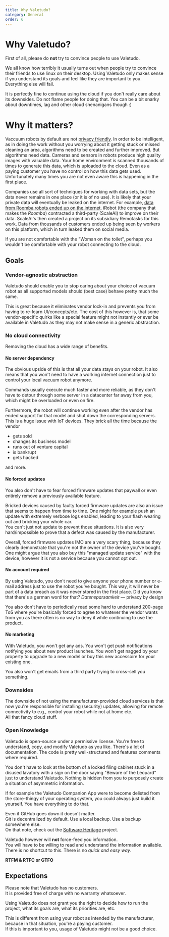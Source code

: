 ```yaml
---
title: Why Valetudo?
category: General
order: 6
---
```


# Why Valetudo?

First of all, please do **not** try to convince people to use Valetudo.

We all know how terribly it usually turns out when people try to convince their friends to use linux on their desktop.
Using Valetudo only makes sense if you understand its goals and feel like they are important to you. Everything else will fail.

It is perfectly fine to continue using the cloud if you don't really care about its downsides.
Do not flame people for doing that. You can be a bit snarky about downtimes, lag and other cloud shenanigans though :)

# Why it matters?

Vaccuum robots by default are not [privacy friendly](https://foundation.mozilla.org/en/privacynotincluded/about/why/). In order to be intelligent, as in doing the work without you worrying about it getting stuck or missed cleaning an area, algorithms need to be created and further improved. But algorithms need data. Cameras and sensors in robots produce high quality images with valuable data. Your home environment is scanned thousands of times to generate this data, which is uploaded to the cloud.
Even as a paying customer you have no control on how this data gets used. Unfortunately many times you are not even aware this is happening in the first place.

Companies use all sort of techniques for working with data sets, but the data never remains in one place (or it is of no use). It is likely that your private data will eventually be leaked on the internet. For example, [data from Roomba robots ended up on the internet](https://web.archive.org/web/20230117013639/https://www.technologyreview.com/2022/12/19/1065306/roomba-irobot-robot-vacuums-artificial-intelligence-training-data-privacy/). iRobot (the company that makes the _Roomba_) contracted a third-party (ScaleAI) to improve on their data. ScaleAI's then created a project on its subsidiary Remotasks for this work. Data from thousands of customers ended up being seen by workers on this platform, which in turn leaked them on social media.

If you are not comfortable with the "Woman on the toilet", perhaps you wouldn't be comfortable with your robot connecting to the cloud.

## Goals

### Vendor-agnostic abstraction

Valetudo should enable you to stop caring about your choice of vacuum robot as all supported models should (best case) behave pretty much the same.

This is great because it eliminates vendor lock-in and prevents you from having to re-learn UI/concepts/etc. The cost of this however is,
that some vendor-specific quirks like a special feature might not instantly or ever be available in Valetudo as they may not make sense in a generic abstraction.

### No cloud connectivity

Removing the cloud has a wide range of benefits.

#### No server dependency

The obvious upside of this is that all your data stays on your robot.
It also means that you won't need to have a working internet connection just to control your local vacuum robot anymore.

Commands usually execute much faster and more reliable, as they don't have to detour through some server in a datacenter
far away from you, which might be overloaded or even on fire.

Furthermore, the robot will continue working even after the vendor has ended support for that model and shut down the
corresponding servers. This is a huge issue with IoT devices. They brick all the time because the vendor
- gets sold
- changes its business model
- runs out of venture capital
- is bankrupt
- gets hacked

and more.

#### No forced updates

You also don't have to fear forced firmware updates that paywall or even entirely remove a previously available feature.

Bricked devices caused by faulty forced firmware updates are also an issue that seems to happen from time to time.
One might for example push an update with extremely verbose logs enabled, leading to your flash wearing out and bricking your whole car.<br/>
You can't just not update to prevent those situations. It is also very hard/impossible to prove that a defect was caused
by the manufacturer.

Overall, forced firmware updates IMO are a very scary thing, because they clearly demonstrate that you're not the owner
of the device you've bought. One might argue that you also buy this "managed update service" with the device, however
it is not a service because you cannot opt out.

#### No account required

By using Valetudo, you don't need to give anyone your phone number or e-mail address just to use the robot you've bought.
This way, it will never be part of a data breach as it was never stored in the first place.
Did you know that there's a german word for that? *Datensparsamkeit* — privacy by design

You also don't have to periodically read some hard to understand 200-page ToS where you're basically forced to agree to
whatever the vendor wants from you as there often is no way to deny it while continuing to use the product.

#### No marketing

With Valetudo, you won't get any ads. You won't get push notifications notifying you about new product launches.
You won't get nagged by your property to upgrade to a new model or buy this new accessoire for your existing one.

You also won't get emails from a third party trying to cross-sell you something.

### Downsides

The downside of not using the manufacturer-provided cloud services is that now you're responsible for installing (security)
updates, allowing for remote connectivity to e.g., control your robot while not at home etc.<br/>
All that fancy cloud stuff.

### Open Knowledge

Valetudo is open-source under a permissive license. You're free to understand, copy, and modify Valetudo as you like.
There's a lot of documentation. The code is pretty well-structured and features comments where required.

You don't have to look at the bottom of a locked filing cabinet stuck in a disused lavatory with a sign on the door saying
"Beware of the Leopard" just to understand Valetudo. Nothing is hidden from you to purposely create a situation
of asymmetric information.

If for example the Valetudo Companion App were to become delisted from the store-thingy of your operating system, you
could always just build it yourself. You have everything to do that.

Even if GitHub goes down it doesn't matter.<br/>
Git is decentralized by default. Use a local backup. Use a backup somewhere else.<br/>
On that note, check out the [Software Heritage](https://softwareheritage.org) project.

Valetudo however will **not** force-feed you information.<br/>
You will have to be willing to read and understand the information available.<br/>
There is no shortcut to this. There is no *quick and easy way*.

**RTFM & RTFC or GTFO**

## Expectations

Please note that Valetudo has no customers.<br/>
It is provided free of charge with no warranty whatsoever.

Using Valetudo does not grant you the right to decide how to run the project, what its goals are, what its priorities are, etc.

This is different from using your robot as intended by the manufacturer, because in that situation, you're a paying customer.<br/>
If this is important to you, usage of Valetudo might not be a good choice.
